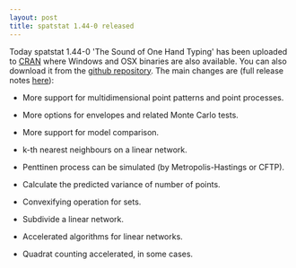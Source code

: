 ```yaml
---
layout: post
title: spatstat 1.44-0 released
---
```


Today spatstat 1.44-0 'The Sound of One Hand Typing' has been uploaded to
[CRAN](http://www.cran.r-project.org/web/packages/spatstat/) where
Windows and OSX binaries are also available. You can also download it
from the [github
repository](https://github.com/spatstat/spatstat/releases/tag/v1.44-0).
The main changes are (full release notes
[here](releasenotes/spatstat-1.44-0.html)):

* More support for multidimensional point patterns and point processes.

* More options for envelopes and related Monte Carlo tests.

* More support for model comparison.

* k-th nearest neighbours on a linear network.

* Penttinen process can be simulated (by Metropolis-Hastings or CFTP).

* Calculate the predicted variance of number of points.

* Convexifying operation for sets.

* Subdivide a linear network.

* Accelerated algorithms for linear networks.

* Quadrat counting accelerated, in some cases.
